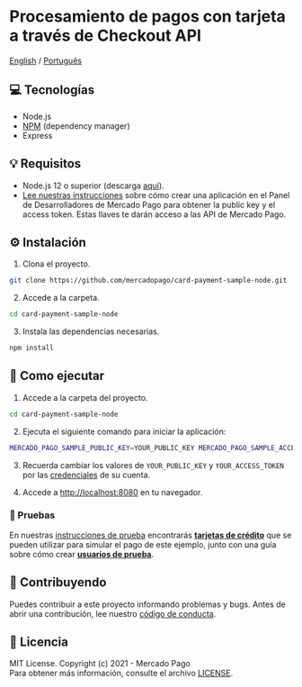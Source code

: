# Procesamiento de pagos con tarjeta a través de Checkout API

[English](README.md) / [Português](README.pt.md)

## :computer: Tecnologías

- Node.js
- [NPM](https://www.npmjs.com) (dependency manager)
- Express

## 💡 Requisitos

- Node.js 12 o superior (descarga [aquí](https://nodejs.org/)).
- [Lee nuestras instrucciones](https://www.mercadopago.com/developers/es/guides/overview#bookmark_el_desarrollo_con_c%C3%B3digo) sobre cómo crear una aplicación en el Panel de Desarrolladores de Mercado Pago para obtener la public key y el access token. Estas llaves te darán acceso a las API de Mercado Pago.

## :gear: Instalación

1. Clona el proyecto.

```bash
git clone https://github.com/mercadopago/card-payment-sample-node.git
```

2. Accede a la carpeta.

```bash
cd card-payment-sample-node
```

3. Instala las dependencias necesarias.

```bash
npm install
```

## 🌟 Como ejecutar

1. Accede a la carpeta del proyecto.

```bash
cd card-payment-sample-node
```

2. Ejecuta el siguiente comando para iniciar la aplicación:

```bash
MERCADO_PAGO_SAMPLE_PUBLIC_KEY=YOUR_PUBLIC_KEY MERCADO_PAGO_SAMPLE_ACCESS_TOKEN=YOUR_ACCESS_TOKEN npm start
```

3. Recuerda cambiar los valores de `YOUR_PUBLIC_KEY` y `YOUR_ACCESS_TOKEN` por las [credenciales](https://www.mercadopago.com/developers/panel) de su cuenta.

4. Accede a [http://localhost:8080](http://localhost:8080) en tu navegador.

### :test_tube: Pruebas

En nuestras [instrucciones de prueba](https://www.mercadopago.com/developers/es/guides/online-payments/checkout-api/testing) encontrarás **[tarjetas de crédito](https://www.mercadopago.com/developers/es/guides/online-payments/checkout-api/testing#bookmark_tarjetas_de_prueba)** que se pueden utilizar para simular el pago de este ejemplo, junto con una guía sobre cómo crear **[usuarios de prueba](https://www.mercadopago.com/developers/es/guides/online-payments/checkout-api/testing#bookmark_c_mo_crear_usuarios)**.

## :handshake: Contribuyendo

Puedes contribuir a este proyecto informando problemas y bugs. Antes de abrir una contribución, lee nuestro [código de conducta](CODE_OF_CONDUCT.md).

## :bookmark: Licencia

MIT License. Copyright (c) 2021 - Mercado Pago <br/>
Para obtener más información, consulte el archivo [LICENSE](LICENSE).
